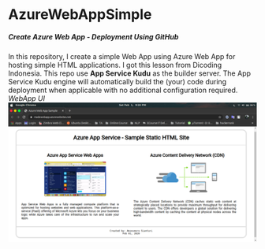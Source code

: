 # AzureWebAppSimple
##### Create Azure Web App - Deployment Using GitHub
In this repository, I create a simple Web App using Azure Web App for hosting simple HTML applications. I got this lesson from Dicoding Indonesia.
This repo use **App Service Kudu** as the builder server. The App Service Kudu engine will automatically build the (your) code during deployment when applicable with no additional configuration required. 
*WebApp UI*
![alt text](https://raw.githubusercontent.com/amzesmoro/AzureWebAppSimple/master/img/Screenshot%20from%202020-02-01%2021-20-10.png)
